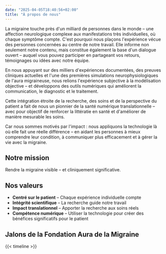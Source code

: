 ```yaml
---
date: "2025-04-05T18:40:56+02:00"
title: "À propos de nous"
---
```


La migraine touche près d'un milliard de personnes dans le monde – une affection neurologique complexe aux manifestations très individuelles, où chaque symptôme compte. C'est pourquoi nous plaçons l'expérience vécue des personnes concernées au centre de notre travail. Elle informe non seulement notre contenu, mais constitue également la base d'un dialogue ouvert – auquel vous pouvez participer en partageant vos retours, témoignages ou idées avec notre équipe.

En nous appuyant sur des milliers d'expériences documentées, des preuves cliniques actuelles et l'une des premières simulations neurophysiologiques de l'aura migraineuse, nous relions l'expérience subjective à la modélisation objective – et développons des outils numériques qui améliorent la communication, le diagnostic et le traitement.

Cette intégration étroite de la recherche, des soins et de la perspective du patient a fait de nous un pionnier de la santé numérique translationnelle – avec pour objectif de renforcer la littératie en santé et d'améliorer de manière mesurable les soins.

Car nous sommes motivés par l'impact : nous appliquons la technologie là où elle fait une réelle différence – en aidant les personnes à mieux comprendre leur condition, à communiquer plus efficacement et à gérer la vie avec la migraine.

## Notre mission

Rendre la migraine visible – et cliniquement significative.

## Nos valeurs

- **Centré sur le patient** – Chaque expérience individuelle compte
- **Intégrité scientifique** – La recherche guide notre travail
- **Impact translationnel** – Apporter la recherche aux soins réels
- **Compétence numérique** – Utiliser la technologie pour créer des bénéfices significatifs pour le patient

## Jalons de la Fondation Aura de la Migraine

{{< timeline >}}
